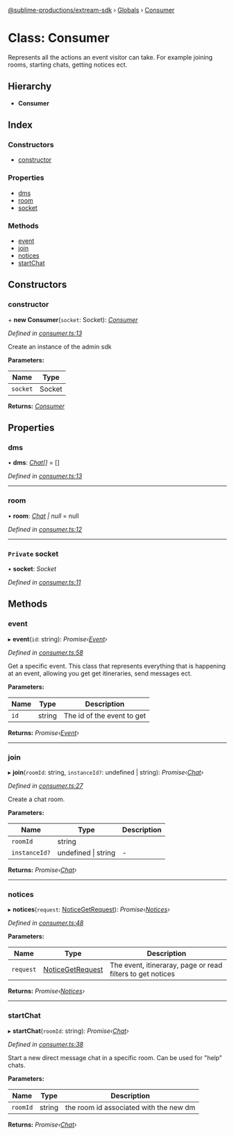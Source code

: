 [@sublime-productions/extream-sdk](../README.md) › [Globals](../globals.md) › [Consumer](consumer.md)

# Class: Consumer

Represents all the actions an event visitor can take. For example joining rooms, starting chats, getting notices ect.

## Hierarchy

* **Consumer**

## Index

### Constructors

* [constructor](consumer.md#constructor)

### Properties

* [dms](consumer.md#dms)
* [room](consumer.md#room)
* [socket](consumer.md#private-socket)

### Methods

* [event](consumer.md#event)
* [join](consumer.md#join)
* [notices](consumer.md#notices)
* [startChat](consumer.md#startchat)

## Constructors

###  constructor

\+ **new Consumer**(`socket`: Socket): *[Consumer](consumer.md)*

*Defined in [consumer.ts:13](https://github.com/Extream-SaaS/ex-sdk/blob/bef9da7/src/consumer.ts#L13)*

Create an instance of the admin sdk

**Parameters:**

Name | Type |
------ | ------ |
`socket` | Socket |

**Returns:** *[Consumer](consumer.md)*

## Properties

###  dms

• **dms**: *[Chat](chat.md)[]* = []

*Defined in [consumer.ts:13](https://github.com/Extream-SaaS/ex-sdk/blob/bef9da7/src/consumer.ts#L13)*

___

###  room

• **room**: *[Chat](chat.md) | null* = null

*Defined in [consumer.ts:12](https://github.com/Extream-SaaS/ex-sdk/blob/bef9da7/src/consumer.ts#L12)*

___

### `Private` socket

• **socket**: *Socket*

*Defined in [consumer.ts:11](https://github.com/Extream-SaaS/ex-sdk/blob/bef9da7/src/consumer.ts#L11)*

## Methods

###  event

▸ **event**(`id`: string): *Promise‹[Event](event.md)›*

*Defined in [consumer.ts:58](https://github.com/Extream-SaaS/ex-sdk/blob/bef9da7/src/consumer.ts#L58)*

Get a specific event. This class that represents everything that is happening at an event, allowing you get get itineraries, send messages ect.

**Parameters:**

Name | Type | Description |
------ | ------ | ------ |
`id` | string | The id of the event to get  |

**Returns:** *Promise‹[Event](event.md)›*

___

###  join

▸ **join**(`roomId`: string, `instanceId?`: undefined | string): *Promise‹[Chat](chat.md)›*

*Defined in [consumer.ts:27](https://github.com/Extream-SaaS/ex-sdk/blob/bef9da7/src/consumer.ts#L27)*

Create a chat room.

**Parameters:**

Name | Type | Description |
------ | ------ | ------ |
`roomId` | string |   |
`instanceId?` | undefined &#124; string | - |

**Returns:** *Promise‹[Chat](chat.md)›*

___

###  notices

▸ **notices**(`request`: [NoticeGetRequest](../interfaces/noticegetrequest.md)): *Promise‹[Notices](notices.md)›*

*Defined in [consumer.ts:48](https://github.com/Extream-SaaS/ex-sdk/blob/bef9da7/src/consumer.ts#L48)*

**Parameters:**

Name | Type | Description |
------ | ------ | ------ |
`request` | [NoticeGetRequest](../interfaces/noticegetrequest.md) | The event, itineraray, page or read filters to get notices  |

**Returns:** *Promise‹[Notices](notices.md)›*

___

###  startChat

▸ **startChat**(`roomId`: string): *Promise‹[Chat](chat.md)›*

*Defined in [consumer.ts:38](https://github.com/Extream-SaaS/ex-sdk/blob/bef9da7/src/consumer.ts#L38)*

Start a new direct message chat in a specific room. Can be used for "help" chats.

**Parameters:**

Name | Type | Description |
------ | ------ | ------ |
`roomId` | string | the room id associated with the new dm  |

**Returns:** *Promise‹[Chat](chat.md)›*
